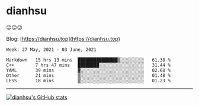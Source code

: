 
# dianhsu

:stuck_out_tongue_winking_eye::stuck_out_tongue_winking_eye::stuck_out_tongue_winking_eye:

Blog: [https://dianhsu.top](https://dianhsu.top)

<!--START_SECTION:waka-->
```text
Week: 27 May, 2021 - 03 June, 2021

Markdown   15 hrs 13 mins  ███████████████▒░░░░░░░░░   61.38 % 
C++        7 hrs 47 mins   ████████░░░░░░░░░░░░░░░░░   31.44 % 
YAML       39 mins         ▓░░░░░░░░░░░░░░░░░░░░░░░░   02.68 % 
Other      21 mins         ▒░░░░░░░░░░░░░░░░░░░░░░░░   01.48 % 
LESS       18 mins         ▒░░░░░░░░░░░░░░░░░░░░░░░░   01.23 % 
```
<!--END_SECTION:waka-->

---

[![dianhsu's GitHub stats](https://github-readme-stats.vercel.app/api?username=dianhsu)](https://github.com/anuraghazra/github-readme-stats)
